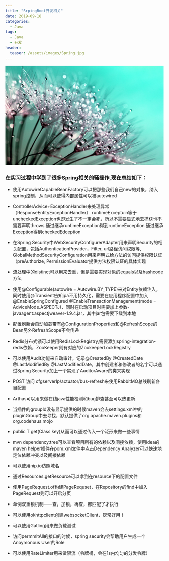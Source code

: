 ```yaml
---
title: "SrpingBoot开发相关"
date: 2019-09-18
categories:
  - Java
tags:
  - Java
  - 开发
header:
  teaser: /assets/images/Spring.jpg
---
```

![image](/assets/images/Spring.jpg)
### 在实习过程中学到了很多Spring相关的骚操作,现在总结如下：

- 使用AutowireCapableBeanFactory可以把那些我们自己new的对象，纳入spring控制，从而可以使得内部属性可以被autowired

- ControllerAdvice+ExceptionHandler来处理异常（ResponseEntityExceptionHandler）
runtimeExceptuin等于uncheckedException也即发生了不一定会死，所以不需要显式地去捕获也不需要声明throws
通过继承runtimeException得到runtimeException
通过继承Exception得到checkedEdception

- 在Spring Security中WebSecurityConfigurerAdapter用来声明Security的相关配置，包括AuthenticationProvider，Filter, url路径访问权限等, GlobalMethodSecurityConfiguration用来声明式给方法的访问提供权限认证（preAuthorize, PermissionEvaluator提供方法权限认证的具体实现

- 流处理中的distinct可以用来去重，但是需要实现对象的equals以及hashcode方法

- 使用@Configurable(autowire = Autowire.BY_TYPE)来对Entity依赖注入，同时使用@Transient告知jpa不用持久化，需要在应用程序配置中加入@EnableSpringConfigured @EnableTransactionManagement(mode = AdviceMode.ASPECTJ)，同时在启动项目时需要加上参数-javaagent:aspectjweaver-1.9.4.jar，其中jar包需要下载到本地

- 配置刷新会自动加载带有@ConfigurationProperties和@RefreshScope的Bean另外RefreshScope不会传递

- Redis分布式锁可以使用RedisLockRegistry,需要添加spring-integration-redis依赖，ZooKeeper则有对应的ZookeeperLockRegistry

- 可以使用Audit功能来自动审计，记录@CreatedBy @CreatedDate @LastModifiedBy @LastModifiedDate，其中创建者和修改者的名字可以通过Spring Security加上一个实现了AuditorAware的类来实现

- POST 访问 cfgserverIp/actuator/bus-refresh来使用RabbitMQ总线刷新各自配置

- Arthas可以用来做在线java性能检测和bug排查甚至可以热更新

- 当插件的groupId没有显示提供的时候maven会去settings.xml中的pluginGroup中去寻找，默认提供了org.apache.maven.plugins和org.codehaus.mojo

- public <T> T get(Class<T> key)从而可以通过传入一个泛形来做一些事情

- mvn dependency:tree可以查看项目所有的依赖以及间接依赖，使用idea的maven helper插件在pom.xml文件中点击Dependency Analyzer可以快速地定位依赖冲突以及间接依赖

- 可以使用nip.io仿照域名

- 通过Resources.getResource可以拿到在resource下的配置文件

- 使用PageRequest.of构建PageRequset，在Repository的find中加入PageRequest则可以开启分页

- 单例双重锁机制——查，加锁，再查，都匹配了才执行

- 可以使用okhttpclient创建websocketClient，灰常好用！

- 可以使用Gatling用来做负载测试

- 访问permmitAll的接口的时候，spring security会帮助用户生成一个Anoymonous User的Role

- 可以使用RateLimiter用来做限流（令牌桶，会在1s内均匀的分发令牌）
